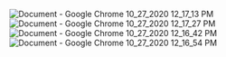 ![Document - Google Chrome 10_27_2020 12_17_13 PM](https://user-images.githubusercontent.com/62556453/97302246-15b0db00-1859-11eb-8766-5628fec9dcb9.png)
![Document - Google Chrome 10_27_2020 12_17_27 PM](https://user-images.githubusercontent.com/62556453/97302276-1ea1ac80-1859-11eb-91d6-51bffadd0c8e.png)
![Document - Google Chrome 10_27_2020 12_16_42 PM](https://user-images.githubusercontent.com/62556453/97302289-24978d80-1859-11eb-89a8-8e4cd829e064.png)
![Document - Google Chrome 10_27_2020 12_16_54 PM](https://user-images.githubusercontent.com/62556453/97302321-30834f80-1859-11eb-843d-c2095f2e57d8.png)
